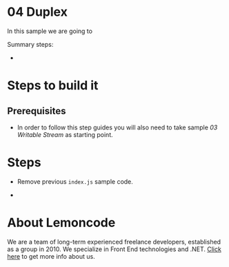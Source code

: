 # 04 Duplex

In this sample we are going to

Summary steps:

-

# Steps to build it

## Prerequisites

- In order to follow this step guides you will also need to take sample _03 Writable Stream_ as starting point.

# Steps

- Remove previous `index.js` sample code.

-

# About Lemoncode

We are a team of long-term experienced freelance developers, established as a group in 2010.
We specialize in Front End technologies and .NET. [Click here](http://lemoncode.net/services/en/#en-home) to get more info about us.
